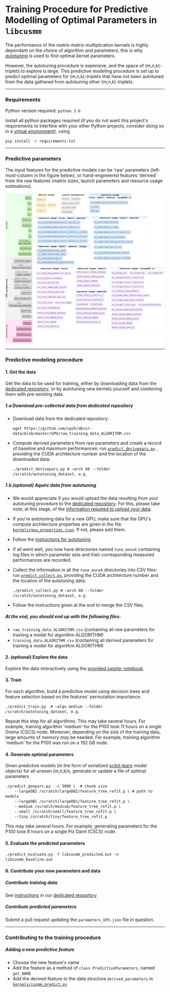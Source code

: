 # Training Procedure for Predictive Modelling of Optimal Parameters in `libcusmm`

The performance of the matrix-matrix multiplication kernels is highly dependant on the choice of algorithm and parameters, this is why [*autotuning*](https://www.cp2k.org/howto:libcusmm) is used to find optimal kernel parameters.

However, the autotuning procedure is expensive, and the space of (m,n,k)-triplets to explore is large. This predictive modeling procedure is set up to predict optimal parameters for (m,n,k)-triplets that have not been autotuned from the data gathered from autotuning other (m,n,k)-triplets.

---

### Requirements

Python version required: `python 3.6`

Install all python packages required (if you do not want this project's requirements to interfere with your other Python projects, consider doing so in a [virtual environment](https://docs.python.org/3/tutorial/venv.html)), using

```%bash
pip install -r requirements.txt
```



---

### Predictive parameters

The input features for the predictive models can be 'raw' parameters (left-most-column in the figure below), or hand-engineered features 'derived' from the raw features (matrix sizes, launch parameters and resource usage estimations).

![libcusmm_predictive_modeling_features](../../../../docs/images/libcusmm_predictive_modeling_features.png)



---

### Predictive modeling procedure

#### 1. Get the data

Get the data to be used for training, either by downloading data from the [dedicated repository](https://github.com/cp2k/dbcsr-data), or by autotuning new kernels yourself and combining them with pre-existing data.



##### 1.a Download pre-collected data from dedicated repository

- Download data from the dedicated repository:

  ```%bash
  wget https://github.com/cp2k/dbcsr-data/blob/master/GPU/raw_training_data_ALGORITHM.csv
  ```

- Compute derived parameters from raw parameters and create a record of baseline and maximum performances: run [`predict_derivepars.py`](predict_derivepars.py) , providing the CUDA architecture number and the location of the downloaded data:

  ```%bash
  ./predict_derivepars.py # –arch 60 --folder /scratch/autotuning_dataset, e.g.
  ```



##### 1.b (optional) Aquire data from autotuning

- We would appreciate if you would upload the data resulting from your autotuning procedure to the [dedicated repository](https://github.com/cp2k/dbcsr-data). For this, please take note, at this stage, of the [information required to upload your data](https://github.com/cp2k/dbcsr-data/blob/master/git-commit.template).

- If you're autotuning data for a new GPU, make sure that the GPU's compute architecture properties are given in the file [`kernels/gpu_properties.json`](kernels/gpu_properties.json). If not, please add them.

- Follow the [instructions for autotuning](https://www.cp2k.org/howto:libcusmm).

- If all went well, you now have directories named `tune_mxnxk` containing log files in which parameter sets and their corresponding measured performances are recorded.

- Collect the information in all the `tune_mxnxk` directories into CSV files: run [`predict_collect.py`](predict_collect.py), providing the CUDA architecture number and the location of the autotuning data:

  ```%bash
  ./predict_collect.py # –arch 60 --folder /scratch/autotuning_dataset, e.g.
  ```

- Follow the instructions given at the end to merge the CSV files.

##### At the end, you should end up with the following files:

- `raw_training_data_ALGORITHM.csv`  (containing all *raw* parameters for training a model for algorithm ALGORITHM)
- `training_data_ALGORITHM.csv` (containing all *derived* parameters for training a model for algorithm ALGORITHM)



#### 2. (optional) Explore the data

Explore the data interactively using the [provided jupyter notebook](notebooks/inspect_training_data.ipynb).



#### 3. Train

For each algorithm, build a predictive model using decision trees and feature selection based on the features' permutation importance. 


```%bash
./predict_train.py  # –algo medium --folder /scratch/autotuning_dataset, e.g.
```

Repeat this step for all algorithms.
This may take several hours. For example, training algorithm 'medium' for the P100 took 11 hours on a single Greina (CSCS) node.
Moreover, depending on the size of the training data, large amounts of memory may be needed. For example, training algorithm 'medium' for the P100 was run on a 192 GB node.



#### 4. Generate optimal parameters

Given predictive models (in the form of serialized [scikit-learn](https://scikit-learn.org/) model objects) for all unseen (m,n,k)s, generate or update a file of optimal parameters

```%bash
./predict_genpars.py  -c 5000 \  # chunk size
    --largeDB2 /scratch/largeDB2/feature_tree_refit.p \ # path to models
    --largeDB1 /scratch/largeDB1/feature_tree_refit.p \
    --medium /scratch/medium/feature_tree_refit.p \
    --small /scratch/small/feature_tree_refit.p \
    --tiny /scratch/tiny/feature_tree_refit.p
```

This may take several hours. For example, generating parameters for the P100 took 8 hours on a single Piz Daint (CSCS) node.



#### 5. Evaluate the predicted parameters

```%bash
./predict_evaluate.py -f libcusmm_predicted.out -n libcusmm_baseline.out
```



#### 6. Contribute your new parameters and data

##### Contribute training data

See [instructions](https://github.com/cp2k/dbcsr-data#contributing) in our [dedicated repository](https://github.com/cp2k/dbcsr-data)

##### Contribute predicted parameters

Submit a pull request updating the `parameters_GPU.json` file in question.



---

### Contributing to the training procedure

##### Adding a new predictive feature

- Choose the new feature's name
- Add the feature as a method of `class PredictiveParameters`, named `get_NAME`
- Add the derived feature to the data structure `derived_parameters` in [`kernels/cusmm_predict.py`](kernels/cusmm_predict.py)
